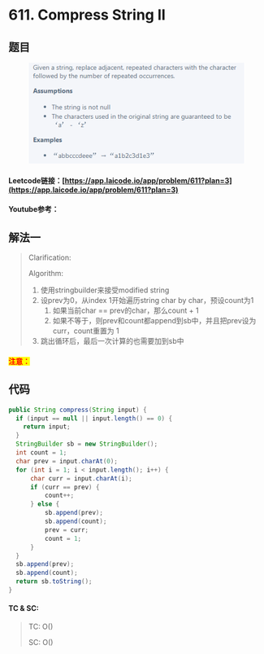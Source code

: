 # 611. Compress String II

## 题目

<figure><img src="../../.gitbook/assets/image (8).png" alt=""><figcaption></figcaption></figure>

#### Leetcode链接：[https://app.laicode.io/app/problem/611?plan=3](https://app.laicode.io/app/problem/611?plan=3)

#### Youtube参考：

## 解法一

> Clarification:&#x20;
>
> Algorithm:&#x20;
>
> 1. 使用stringbuilder来接受modified string
> 2. 设prev为0，从index 1开始遍历string char by char，预设count为1
>    1. 如果当前char == prev的char，那么count + 1
>    2. 如果不等于，则prev和count都append到sb中，并且把prev设为curr，count重置为 1
> 3. 跳出循环后，最后一次计算的也需要加到sb中

#### <mark style="color:red;">注意：</mark>

## 代码

```java
public String compress(String input) {
  if (input == null || input.length() == 0) {
    return input;
  }
  StringBuilder sb = new StringBuilder();
  int count = 1;
  char prev = input.charAt(0);
  for (int i = 1; i < input.length(); i++) {
      char curr = input.charAt(i);
      if (curr == prev) {
          count++;
      } else {
          sb.append(prev);
          sb.append(count);
          prev = curr;
          count = 1;
      }
  }
  sb.append(prev);
  sb.append(count);
  return sb.toString();
}
```

#### TC & SC:&#x20;

> TC: O()
>
> SC: O()
